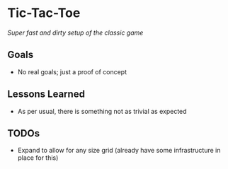 Tic-Tac-Toe
===================
_Super fast and dirty setup of the classic game_

## Goals
+ No real goals; just a proof of concept

## Lessons Learned
+ As per usual, there is something not as trivial as expected

## TODOs
+ Expand to allow for any size grid (already have some infrastructure in place for this)

